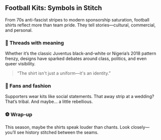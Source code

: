 ## Football Kits: Symbols in Stitch

From 70s anti-fascist stripes to modern sponsorship saturation, football shirts reflect more than team pride. They tell stories—cultural, commercial, and personal.

### 🧵 Threads with meaning

Whether it’s the classic Juventus black-and-white or Nigeria’s 2018 pattern frenzy, designs have sparked debates around class, politics, and even queer visibility.

> “The shirt isn't just a uniform—it's an identity.”

### 👟 Fans and fashion

Supporters wear kits like social statements. That away strip at a wedding? That’s tribal. And maybe... a little rebellious.

### ⚽ Wrap-up

This season, maybe the shirts speak louder than chants. Look closely—you’ll see history stitched between the seams.
